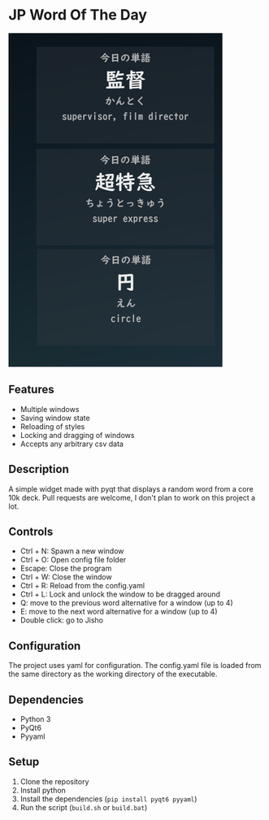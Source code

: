 # JP Word Of The Day

![screenshot of the program](assets/screenshot.png)

## Features

- Multiple windows
- Saving window state
- Reloading of styles
- Locking and dragging of windows
- Accepts any arbitrary csv data

## Description

A simple widget made with pyqt that displays a random word from a core 10k deck.
Pull requests are welcome, I don't plan to work on this project a lot.

## Controls

- Ctrl + N: Spawn a new window
- Ctrl + O: Open config file folder
- Escape: Close the program
- Ctrl + W: Close the window
- Ctrl + R: Reload from the config.yaml
- Ctrl + L: Lock and unlock the window to be dragged around
- Q: move to the previous word alternative for a window (up to 4)
- E: move to the next word alternative for a window (up to 4)
- Double click: go to Jisho

## Configuration

The project uses yaml for configuration. The config.yaml file is loaded from the same directory as the working directory of the executable.

## Dependencies

- Python 3
- PyQt6
- Pyyaml

## Setup

1. Clone the repository
2. Install python
3. Install the dependencies (`pip install pyqt6 pyyaml`)
4. Run the script (`build.sh` or `build.bat`)

